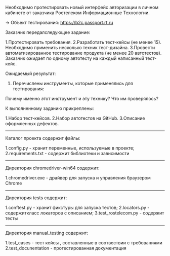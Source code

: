 Необходимо протестировать новый интерфейс авторизации в личном кабинете от заказчика Ростелеком Информационные Технологии. 

→ Объект тестирования: https://b2c.passport.rt.ru

Заказчик передалследующее задание:

1.Протестировать требования.
2.Разработать тест-кейсы (не менее 15). Необходимо применить несколько техник тест-дизайна.
3.Провести автоматизированное тестирование продукта (не менее 20 автотестов). Заказчик ожидает по одному автотесту на каждый написанный тест-кейс.


Ожидаемый результат:

1. Перечислены инструменты, которые применялись для тестирования:

Почему именно этот инструмент и эту технику?
Что им проверялось?

К выполненному заданию прикреплены:

1.Набор тест-кейсов.
2.Набор автотестов на GitHub. 
3.Описание оформленных дефектов.

________________________________________

Каталог проекта содержит файлы:

1.config.py - хранит переменные, используемые в проекте;
2.requirements.txt - содержит библиотеки и зависимости

________________________________________

Директория chromedriver-win64 содержит:

1.chromedriver.exe - драйвер для запуска и управления браузером Chrome


________________________________________

Директория tests содержит:

1.conftest.py - хранит фикстуры для запуска тестов;
2.locators.py - содержиткласс локаторов с описанием;
3.test_rostelecom.py - содержит тесты 

________________________________________

Директория manual_testing содержит:

1.test_cases - тест кейсы , составленные в соотвествии с требованиями
2.test_docunentation - протестированная документация
